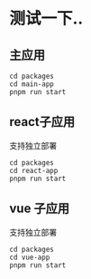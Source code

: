 # 测试一下..

## 主应用
```
cd packages
cd main-app
pnpm run start
```

## react子应用
支持独立部署
```
cd packages
cd react-app
pnpm run start
```

## vue 子应用
支持独立部署
```
cd packages
cd vue-app
pnpm run start
```
